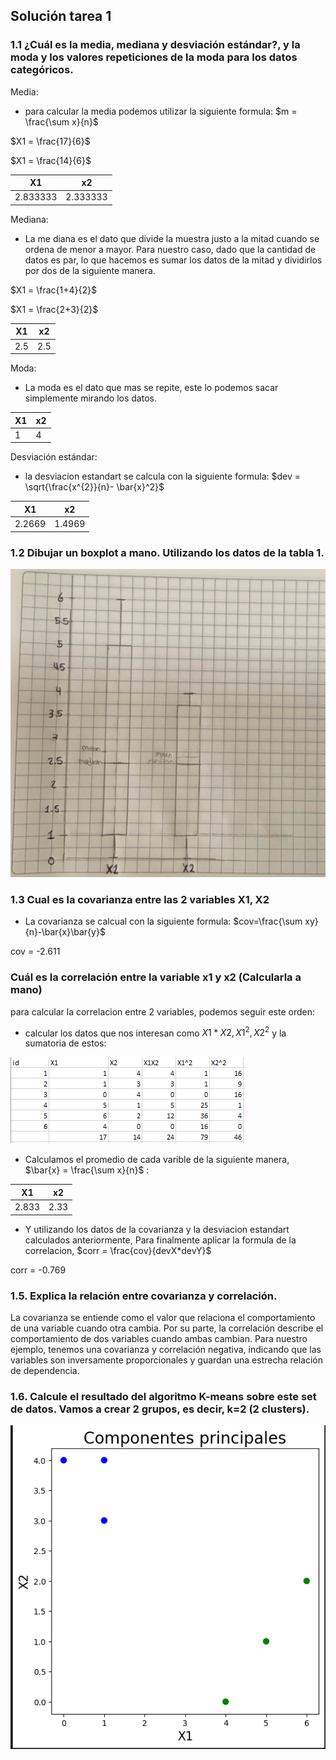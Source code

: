 ## Solución tarea 1

### 1.1 ¿Cuál es la media, mediana y desviación estándar?, y la moda y los valores repeticiones de la moda para los datos categóricos.
Media:

- para calcular la media podemos utilizar la siguiente formula:  $m = \frac{\sum x}{n}$

$X1 = \frac{17}{6}$

$X1 = \frac{14}{6}$

|X1|x2|
|---|---|
|2.833333|2.333333|


Mediana:

- La me diana es el dato que divide la muestra justo a la mitad cuando se ordena de menor a mayor. Para nuestro caso, dado que la cantidad de datos es par, lo que hacemos es sumar los datos de la mitad y dividirlos por dos de la siguiente manera.

$X1 = \frac{1+4}{2}$

$X1 = \frac{2+3}{2}$


|X1|x2|
|---|---|
|2.5|2.5|

Moda:

- La moda es el dato que mas se repite, este lo podemos sacar simplemente mirando los datos.

|X1|x2|
|---|---|
|1|4|

Desviación estándar:

- la desviacion estandart se calcula con la siguiente formula: $dev = \sqrt{\frac{x^{2}}{n}- \bar{x}^2}$ 

|X1|x2|
|---|---|
|2.2669|1.4969|

### 1.2 Dibujar un boxplot a mano. Utilizando los datos de la tabla 1.

![Dibujo del boxplot](./img/boxplot.jpg)

### 1.3 Cual es la covarianza entre las 2 variables X1, X2

- La covarianza se calcual con la siguiente formula:  $cov=\frac{\sum xy}{n}-\bar{x}\bar{y}$  

cov = -2.611


### Cuál es la correlación entre la variable x1 y x2 (Calcularla a mano)
para calcular la correlacion entre 2 variables, podemos seguir este orden:
- calcular los datos que nos interesan como $X1*X2, X1^{2}, X2^{2}$ y la sumatoria de estos:

![Tabla 1](./img/Table1.PNG)

- Calculamos el promedio de cada varible de la siguiente manera, $\bar{x} = \frac{\sum x}{n}$ :

|X1|x2|
|---|---|
|2.833|2.33|

- Y utilizando los datos de la covarianza y la desviacion estandart calculados anteriormente, Para finalmente aplicar la formula de la correlacion, $corr = \frac{cov}{devX*devY}$

corr = -0.769

### 1.5. Explica la relación entre covarianza y correlación.
La covarianza se entiende como el valor que relaciona el comportamiento de una variable cuando otra cambia. Por su parte, la correlación describe el comportamiento de dos variables cuando ambas cambian. Para nuestro ejemplo, tenemos una covarianza y correlación negativa, indicando que las variables son inversamente proporcionales y guardan una estrecha relación de dependencia.

### 1.6. Calcule el resultado del algoritmo K-means sobre este set de datos. Vamos a crear 2 grupos, es decir, k=2 (2 clusters).

![K-means](./img/K-means.PNG)